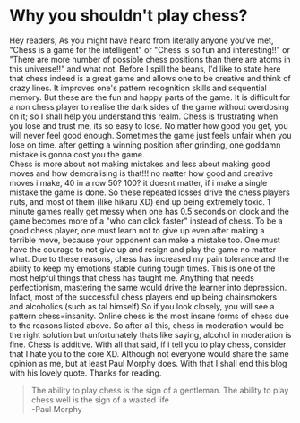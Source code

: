
# Why you shouldn't play chess?
Hey readers, As you might have heard from literally anyone you've met, "Chess is
a game for the intelligent" or "Chess is so fun and interesting!!" or "There are more number
of possible chess positions than there are atoms in this universe!!" and what not. Before
I spill the beans, I'd like to state here that chess indeed is a great game and allows
one to be creative and think of crazy lines. It improves one's pattern 
recognition skills and sequential memory. But these are the fun and happy parts of the
game.
It is difficult for a non chess player to realise the dark sides of the game without
overdosing on it; so I shall help you understand this realm. Chess is frustrating when 
you lose and trust me, its so easy to lose.
 No matter how good you get, you will never feel good enough. 
 Sometimes the game just feels unfair when you lose on time. after getting a winning 
 position after grinding, one goddamn mistake is gonna cost you the game.
 \
 Chess is more about not making mistakes and less about making good moves and
 how demoralising is that!!! no matter how good and creative moves i make, 40 in a row
 50? 100? it doesnt matter, if i make a single mistake the game is done.
 So these repeated losses drive the chess players nuts, and most of them (like hikaru XD)
 end up being extremely toxic. 1 minute games really get messy when one has 0.5 seconds 
 on clock and the game becomes more of a "who can click faster" instead of chess.
 To be a good chess player, one must learn not to give up even after making a 
 terrible move, because your opponent can make a mistake too. One must have
 the courage to not give up and resign and play the game no matter what.
 Due to these reasons, chess has increased my pain tolerance and the ability to keep
 my emotions stable during tough times. This is one of the most helpful things that 
 chess has taught me.
 Anything that needs perfectionism, mastering the same would drive the learner into
 depression. Infact, most of the successful chess players end up being chainsmokers and
 alcoholics (such as tal himself).So if you look closely, you will see a pattern
 chess=insanity. Online chess is the most insane forms of chess due to the reasons 
 listed above. So after all this, chess in moderation would be the right solution but
 unfortunately thats like saying, alcohol in moderation is fine. Chess is additive.
 With all that said, if i tell you to play chess, consider that I hate you to the core
 XD. Although not everyone would share the same opinion as me, but at least Paul Morphy
 does. With that I shall end this blog with his lovely quote. Thanks for reading.

>The ability to play chess is the sign of a gentleman. The ability to play chess well is the sign of a wasted life \
>-Paul Morphy




